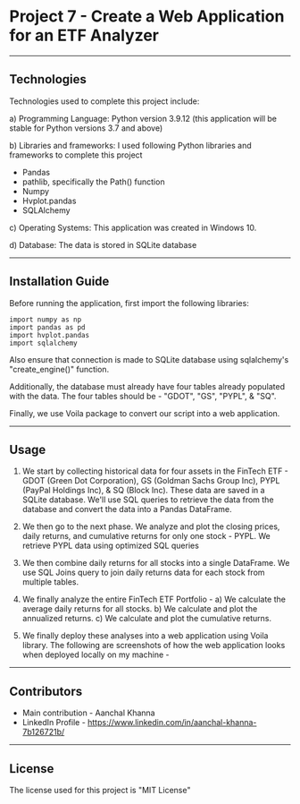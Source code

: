 # Project 7 - Create a Web Application for an ETF Analyzer

---

## Technologies

Technologies used to complete this project include:

a) Programming Language: Python version 3.9.12 (this application will be stable for Python versions 3.7 and above)

b) Libraries and frameworks: I used following Python libraries and frameworks to complete this project
 - Pandas
 - pathlib, specifically the Path() function
 - Numpy
 - Hvplot.pandas
 - SQLAlchemy

c) Operating Systems: This application was created in Windows 10.

d) Database: The data is stored in SQLite database

---

## Installation Guide

Before running the application, first import the following libraries:
    
    import numpy as np
    import pandas as pd
    import hvplot.pandas
    import sqlalchemy

Also ensure that connection is made to SQLite database using sqlalchemy's "create_engine()" function.

Additionally, the database must already have four tables already populated with the data. The four tables should be - "GDOT", "GS", "PYPL", & "SQ".

Finally, we use Voila package to convert our script into a web application.

---

## Usage

1) We start by collecting historical data for four assets in the FinTech ETF - GDOT (Green Dot Corporation), GS (Goldman Sachs Group Inc), PYPL (PayPal Holdings Inc), & SQ (Block Inc). These data are saved in a SQLite database. We'll use SQL queries to retrieve the data from the database and convert the data into a Pandas DataFrame.

2) We then go to the next phase. We analyze and plot the closing prices, daily returns, and cumulative returns for only one stock - PYPL. We retrieve PYPL data using optimized SQL queries

3) We then combine daily returns for all stocks into a single DataFrame. We use SQL Joins query to join daily returns data for each stock from multiple tables. 

4) We finally analyze the entire FinTech ETF Portfolio - 
    a) We calculate the average daily returns for all stocks.
    b) We calculate and plot the annualized returns.
    c) We calculate and plot the cumulative returns.

5) We finally deploy these analyses into a web application using Voila library. The following are screenshots of how the web application looks when deployed locally on my machine - 
 
 
 
 
 
 
 
 

---

## Contributors

 - Main contribution - Aanchal Khanna
 - LinkedIn Profile - https://www.linkedin.com/in/aanchal-khanna-7b126721b/

---

## License

The license used for this project is "MIT License"
